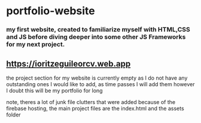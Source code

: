 # portfolio-website
 ### my first website, created to familiarize myself with HTML,CSS and JS before diving deeper into some other JS Frameworks for my next project.
 
 ## https://ioritzeguileorcv.web.app
 
 the project section for my website is currently empty as I do not have any outstanding ones I would like to add, as time passes I will add them however I doubt this will be my portfolio for long
 
 note, theres a lot of junk file clutters that were added because of the firebase hosting, the main project files are the index.html and the assets folder
 
